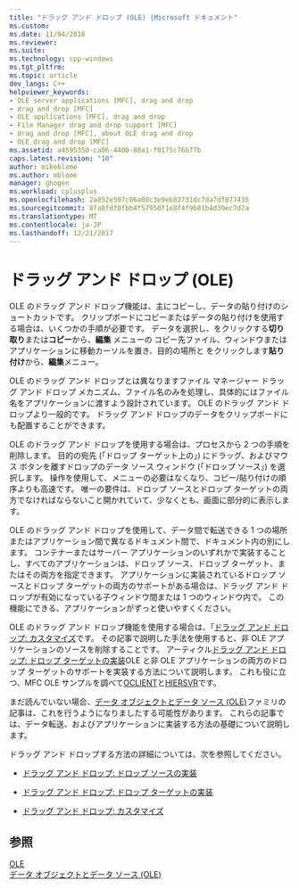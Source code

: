 ```yaml
---
title: "ドラッグ アンド ドロップ (OLE) |Microsoft ドキュメント"
ms.custom: 
ms.date: 11/04/2016
ms.reviewer: 
ms.suite: 
ms.technology: cpp-windows
ms.tgt_pltfrm: 
ms.topic: article
dev_langs: C++
helpviewer_keywords:
- OLE server applications [MFC], drag and drop
- drag and drop [MFC]
- OLE applications [MFC], drag and drop
- File Manager drag and drop support [MFC]
- drag and drop [MFC], about OLE drag and drop
- OLE drag and drop [MFC]
ms.assetid: a4595350-ca06-4400-88a1-f0175c76b77b
caps.latest.revision: "10"
author: mikeblome
ms.author: mblome
manager: ghogen
ms.workload: cplusplus
ms.openlocfilehash: 2a852e597c06a08c3e9eb83731dc7da7df077435
ms.sourcegitcommit: 8fa8fdf0fbb4f57950f1e8f4f9b81b4d39ec7d7a
ms.translationtype: MT
ms.contentlocale: ja-JP
ms.lasthandoff: 12/21/2017
---
```

# <a name="drag-and-drop-ole"></a>ドラッグ アンド ドロップ (OLE)
OLE のドラッグ アンド ドロップ機能は、主にコピーし、データの貼り付けのショートカットです。 クリップボードにコピーまたはデータの貼り付けを使用する場合は、いくつかの手順が必要です。 データを選択し、をクリックする**切り取り**または**コピー**から、**編集** メニューの コピー先ファイル、ウィンドウまたはアプリケーションに移動カーソルを置き、目的の場所と をクリックします**貼り付け**から、**編集**メニュー。  
  
 OLE のドラッグ アンド ドロップとは異なりますファイル マネージャー ドラッグ アンド ドロップ メカニズム、ファイル名のみを処理し、具体的にはファイル名をアプリケーションに渡すよう設計されています。 OLE のドラッグ アンド ドロップより一般的です。 ドラッグ アンド ドロップのデータをクリップボードにも配置することができます。  
  
 OLE のドラッグ アンド ドロップを使用する場合は、プロセスから 2 つの手順を削除します。 目的の宛先 (「ドロップ ターゲット上の」) にドラッグ、およびマウス ボタンを離すドロップのデータ ソース ウィンドウ (「ドロップ ソース」) を選択します。 操作を使用して、メニューの必要はなくなり、コピー/貼り付けの順序よりも高速です。 唯一の要件は、ドロップ ソースとドロップ ターゲットの両方でなければならないこと開かれていて、少なくとも、画面に部分的に表示します。  
  
 OLE のドラッグ アンド ドロップを使用して、データ間で転送できる 1 つの場所またはアプリケーション間で異なるドキュメント間で、ドキュメント内の別にします。 コンテナーまたはサーバー アプリケーションのいずれかで実装することし、すべてのアプリケーションは、ドロップ ソース、ドロップ ターゲット、またはその両方を指定できます。 アプリケーションに実装されているドロップ ソースとドロップ ターゲットの両方のサポートがある場合は、ドラッグ アンド ドロップが有効になっている子ウィンドウ間または 1 つのウィンドウ内で。 この機能にできる、アプリケーションがずっと使いやすくください。  
  
 OLE のドラッグ アンド ドロップ機能を使用する場合は、「[ドラッグ アンド ドロップ: カスタマイズ](../mfc/drag-and-drop-customizing.md)です。 その記事で説明した手法を使用すると、非 OLE アプリケーションのソースを削除することです。 アーティクル[ドラッグ アンド ドロップ: ドロップ ターゲットの実装](../mfc/drag-and-drop-implementing-a-drop-target.md)OLE と非 OLE アプリケーションの両方のドロップ ターゲットのサポートを実装する方法について説明します。 これも役に立つ、MFC OLE サンプルを調べて[OCLIENT](../visual-cpp-samples.md)と[HIERSVR](../visual-cpp-samples.md)です。  
  
 まだ読んでいない場合、[データ オブジェクトとデータ ソース (OLE)](../mfc/data-objects-and-data-sources-ole.md)ファミリの記事は、これを行うようになりましたする可能性があります。 これらの記事では、データ転送、およびアプリケーションに実装する方法の基礎について説明します。  
  
 ドラッグ アンド ドロップする方法の詳細については、次を参照してください。  
  
-   [ドラッグ アンド ドロップ: ドロップ ソースの実装](../mfc/drag-and-drop-implementing-a-drop-source.md)  
  
-   [ドラッグ アンド ドロップ: ドロップ ターゲットの実装](../mfc/drag-and-drop-implementing-a-drop-target.md)  
  
-   [ドラッグ アンド ドロップ: カスタマイズ](../mfc/drag-and-drop-customizing.md)  
  
## <a name="see-also"></a>参照  
 [OLE](../mfc/ole-in-mfc.md)   
 [データ オブジェクトとデータ ソース (OLE)](../mfc/data-objects-and-data-sources-ole.md)

